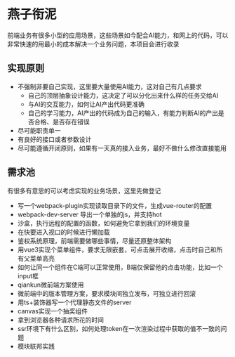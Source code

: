 # 燕子衔泥

前端业务有很多小型的应用场景，这些场景如今配合AI能力，和网上的代码，可以非常快速的用最小的成本解决一个业务问题，本项目会进行收录

## 实现原则

- 不强制非要自己实现，这里要大量使用AI能力，这对自己有几点要求
    - 自己的顶层抽象设计能力，这决定了可以分化出来什么样的任务交给AI
    - 与AI的交互能力，如何让AI产出代码更准确
    - 自己的学习能力，AI产出的代码成为自己的输入，有能力判断AI的产出是否合格、是否存在错误
- 尽可能职责单一
- 有良好的接口或者参数设计
- 尽可能遵循开闭原则，如果有一天真的接入业务，最好不做什么修改直接能用

## 需求池

有很多有意思的可以考虑实现的业务场景，这里先做登记

- 写一个webpack-plugin实现读取目录下的文件，生成vue-router的配置
- webpack-dev-server 导出一个单独的js，并支持hot
- 沙盒，执行远程的配置的函数，如何避免它拿到我们的环境变量
- 在快要进入视口的时候进行懒加载
- 鉴权系统原理，前端需要做哪些事情，尽量还原整体架构
- 用vue3实现个菜单组件，要求无限嵌套，可点击展开收缩，点击时自己和所有父菜单高亮
- 如何让同一个组件在C端可以正常使用，B端仅保留他的点击功能，比如一个input框
- qiankun微前端方案使用
- 微前端中的版本管理方案，要求模块间独立发布，可独立进行回滚
- 用ts+装饰器写一个代理静态文件的server
- canvas实现一个抽奖组件
- 拿到浏览器各种请求所花的时间
- ssr环境下有什么区别，如何处理token在一次渲染过程中获取的值不一致的问题
- 模块联邦实践
